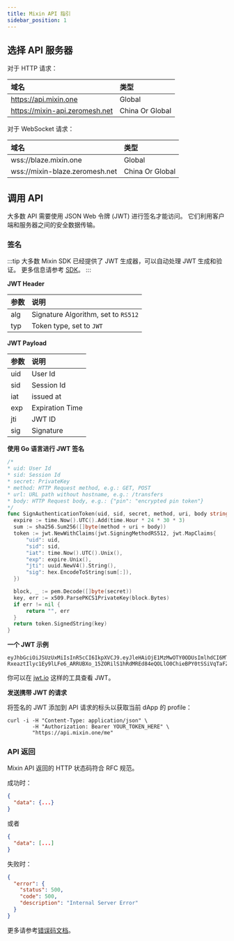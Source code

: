 ```yaml
---
title: Mixin API 指引
sidebar_position: 1
---
```


## 选择 API 服务器

对于 HTTP 请求：

| 域名                           | 类型            |
| :----------------------------- | :-------------- |
| https://api.mixin.one          | Global          |
| https://mixin-api.zeromesh.net | China Or Global |

对于 WebSocket 请求：

| 域名                           | 类型            |
| :----------------------------- | :-------------- |
| wss://blaze.mixin.one          | Global          |
| wss://mixin-blaze.zeromesh.net | China Or Global |

## 调用 API

大多数 API 需要使用 JSON Web 令牌 (JWT) 进行签名才能访问。 它们利用客户端和服务器之间的安全数据传输。

### 签名

:::tip
大多数 Mixin SDK 已经提供了 JWT 生成器，可以自动处理 JWT 生成和验证。 更多信息请参考 [SDK](/resources/sdk)。
:::

**JWT Header**

| 参数 | 说明                                |
| :--- | :---------------------------------- |
| alg  | Signature Algorithm, set to `RS512` |
| typ  | Token type, set to `JWT`            |

**JWT Payload**

| 参数 | 说明            |
| :--- | :-------------- |
| uid  | User Id         |
| sid  | Session Id      |
| iat  | issued at       |
| exp  | Expiration Time |
| jti  | JWT ID          |
| sig  | Signature       |

**使用 Go 语言进行 JWT 签名**

```go
/*
* uid: User Id
* sid: Session Id
* secret: PrivateKey
* method: HTTP Request method, e.g.: GET, POST
* url: URL path without hostname, e.g.: /transfers
* body: HTTP Request body, e.g.: {"pin": "encrypted pin token"}
*/
func SignAuthenticationToken(uid, sid, secret, method, uri, body string) (string, error) {
  expire := time.Now().UTC().Add(time.Hour * 24 * 30 * 3)
  sum := sha256.Sum256([]byte(method + uri + body))
  token := jwt.NewWithClaims(jwt.SigningMethodRS512, jwt.MapClaims{
      "uid": uid,
      "sid": sid,
      "iat": time.Now().UTC().Unix(),
      "exp": expire.Unix(),
      "jti": uuid.NewV4().String(),
      "sig": hex.EncodeToString(sum[:]),
  })

  block, _ := pem.Decode([]byte(secret))
  key, err := x509.ParsePKCS1PrivateKey(block.Bytes)
  if err != nil {
      return "", err
  }
  return token.SignedString(key)
}
```

**一个 JWT 示例**

```
eyJhbGciOiJSUzUxMiIsInR5cCI6IkpXVCJ9.eyJleHAiOjE1MzMwOTY0ODUsImlhdCI6MTUyNTMyMDQ4NSwianRpIjoiMjU5NGFkNTctOWRhZC00MjRmLTg1OTUtYjE0NzI3ZTI0ZTYxIiwic2lkIjoiYzA5Y2YzMTMtN2RlZC00MjVkLWFkM2YtYTFjZTRjZmQ1ZTVlIiwic2lnIjoiODVkZDIzOGE5ODM0NzE3ZGMxM2QzODQ0ZjYzYTFmZWUxM2Q4MmQyZTZjMmVlNDRlYWM3Yzc5MGY1ZGIyNWY4OCIsInVpZCI6Ijg5ZTBiZGVlLWMzNTUtNDdmMi05NDVhLWJlNDhiZTg3NTYwNiJ9.PYg6Cx5grs0flJe862R3VLEWKyTZPcXOGYF9RouztgR_mi3kleIzJt4vCwUZI9F7QrHBFMtTc3_wG_ymnnjsmnm0pBdoON4I-RxeaztIlyc1Ey9lLFe6_ARRUBXo_15ZORilS1hRdMREd84eQOLlO0ChieBPY0tSSiVqTaFZt3Q
```

你可以在 [jwt.io](https://jwt.io/) 这样的工具查看 JWT。

**发送携带 JWT 的请求**

将签名的 JWT 添加到 API 请求的标头以获取当前 dApp 的 profile：

```shell
curl -i -H "Content-Type: application/json" \
        -H "Authorization: Bearer YOUR_TOKEN_HERE" \
        "https://api.mixin.one/me"
```

### API 返回

Mixin API 返回的 HTTP 状态码符合 RFC 规范。

成功时：

```json
{
  "data": {...}
}
```

或者

```json
{
  "data": [...]
}
```

失败时：

```json
{
  "error": {
    "status": 500,
    "code": 500,
    "description": "Internal Server Error"
  }
}
```

更多请参考[错误码文档](./error-codes)。
